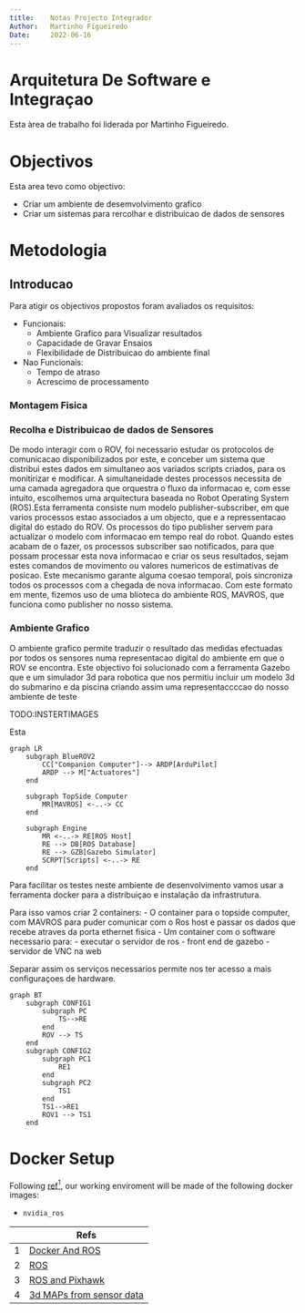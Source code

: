 ```yaml
---
title:    Notas Projecto Integrador  
Author:   Martinho Figueiredo 
Date:     2022-06-16
---
```

#  Arquitetura De Software e Integraçao 

Esta àrea de trabalho foi liderada por Martinho Figueiredo.

# Objectivos

Esta area tevo como objectivo:
   - Criar um ambiente de desemvolvimento grafico  
   - Criar um sistemas para rercolhar e distribuicao de dados de sensores
   
# Metodologia

## Introducao

Para atigir os objectivos propostos foram avaliados os requisitos:
- Funcionais:
	- Ambiente Grafico para Visualizar resultados
	- Capacidade de Gravar Ensaios
	- Flexibilidade de Distribuicao do ambiente final
- Nao Funcionais:
	- Tempo de atraso
	- Acrescimo de processamento

###  Montagem Fisica



### Recolha e Distribuicao de dados de Sensores

De modo interagir com o ROV, foi necessario estudar os protocolos de comunicacao disponibilizados por este, e conceber um sistema que distribui estes dados em simultaneo aos variados scripts criados, para os monitirizar e modificar. A simultaneidade destes processos necessita de uma camada agregadora que orquestra o fluxo da informacao e, com esse intuito, escolhemos uma arquitectura baseada no Robot Operating System (ROS).Esta ferramenta consiste num modelo publisher-subscriber, em que varios processos estao associados a um objecto, que e a repressentacao digital do estado do ROV. Os processos do tipo publisher servem para actualizar o modelo com informacao em tempo real do robot. Quando estes acabam de o fazer, os processos subscriber sao notificados, para que possam processar esta nova informacao e criar os seus resultados, sejam estes comandos de movimento ou valores numericos de estimativas  de  posicao. Este mecanismo garante alguma coesao temporal, pois sincroniza todos os processos com a chegada de nova informacao. Com este formato em mente, fizemos uso de uma blioteca do ambiente ROS, MAVROS, que funciona como publisher no nosso sistema. 


### Ambiente Grafico

O ambiente grafico permite traduzir o resultado das medidas efectuadas por todos os sensores numa representacao digital do ambiente em que o ROV se encontra. Este objectivo foi solucionado com a ferramenta Gazebo que e um  simulador 3d para robotica que nos permitiu incluir um  modelo 3d do submarino e da piscina criando assim uma representaccccao do nosso ambiente de teste

TODO:INSTERTIMAGES

Esta 








```mermaid
graph LR
	subgraph BlueROV2
		CC["Companion Computer"]--> ARDP[ArduPilot]
		ARDP --> M["Actuatores"]
	end
	
	subgraph TopSide Computer
		MR[MAVROS] <-..-> CC
	end
	
	subgraph Engine
		MR <-..-> RE[ROS Host]
		RE --> DB[ROS Database]
		RE --> GZB[Gazebo Simulator] 
		SCRPT[Scripts] <-..-> RE
	end 
```
Para facilitar os testes neste ambiente de desenvolvimento vamos usar a ferramenta docker para a distribuiçao e instalação da infrastrutura.

Para isso vamos criar 2 containers:
	- O container para o topside computer, com MAVROS para puder comunicar com o Ros host e passar os dados que recebe atraves da porta ethernet fisica
	- Um container com o software necessario para:
		- executar o servidor de ros
		- front end de gazebo
		- servidor de VNC na web

Separar assim os serviços necessarios permite nos ter acesso a mais configuraçoes de hardware.

```mermaid
graph BT 
	subgraph CONFIG1
		subgraph PC
			TS-->RE
		end
		ROV --> TS
	end
	subgraph CONFIG2
		subgraph PC1
			RE1
		end
		subgraph PC2
			TS1
		end
		TS1-->RE1
		ROV1 --> TS1
	end

```
# Docker Setup

Following [ref$^1$](https://roboticseabass.com/2021/04/21/docker-and-ros/), our working enviroment will be made of the following docker images:
- `nvidia_ros` 






| |Refs|
|-|-|
|1|[Docker And ROS](https://roboticseabass.com/2021/04/21/docker-and-ros/)|
|2|[ROS](https://ros.org)|
|3|[ROS and Pixhawk](https://docs.px4.io/v1.12/en/robotics/)|
|4|[3d MAPs from sensor data](https://docs.px4.io/v1.12/en/simulation/gazebo_octomap.html)|
